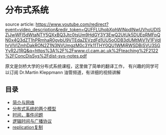 # 分布式系统 
source article: https://www.youtube.com/redirect?event=video_description&redir_token=QUFFLUhqbXphWlNpdlNwUVhoUDlSZjJwWFI5dWtaNTY5QXxBQ3Jtc0tsUm9HdGY3Y3EwQ2UtUk5DUEpRMFpQN0x4Q3dZT1hPRmhaR0gybU9VTEdaZEVzdFd1UU5oODB3dUMtMjV1V1FVdlhrVlVlZmhDakRON2Z1N3NVUmgzM0c3Yk11THY0QU1WMjRWSDBiSVU3SGYyR2J1RQ&q=https%3A%2F%2Fwww.cl.cam.ac.uk%2Fteaching%2F2122%2FConcDisSys%2Fdist-sys-notes.pdf

原文是剑桥大学的分布式系统课程，这里做了简单的翻译工作，
有兴趣的同学可以订阅 Dr.Martin Kleppmann
油管频道，有详细的视频讲解


## 目录
- [简介与网络](./ch1/ch1.md)
- [分布式系统的两个模型](./ch2/ch2.md)
- [时间，事件问题](./ch3/ch3.md)
- [逻辑时间与广播协议](./ch4/ch4.md)
- [replication复制](./ch5/ch5.md)

